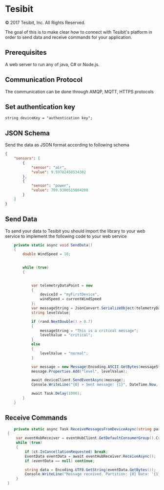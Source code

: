 # Tesibit

© 2017 Tesibit, Inc. All Rights Reserved.

The goal of this is to make clear how to connect with Tesibit's platform in order to send data and receive commands for your application.

## Prerequisites

A web server to run any of java, C# or Node.js.

## Communication Protocol

The communication can be done through AMQP, MQTT, HTTPS protocols

## Set authentication key
```
string deviceKey = "authentication key";
```
## JSON Schema

Send the data as JSON format according to following schema

```JSON
{
	"sensors": [
		{
			"sensor": "air",
			"value": 9.59782450534302
		},
		{
			"sensor": "power",
			"value": 709.9300515884208
		}
	]
}

```
## Send Data

To send your data to Tesibit you should import the library to your web service  to  implement the following code to your web service

```C#
	private static async void SendData()
    {
        double WindSpeed = 10;
        

        while (true)
        {
            

            var telemetryDataPoint = new
            {
                deviceId = "myFirstDevice",
                windSpeed = currentWindSpeed
            };
            var messageString = JsonConvert.SerializeObject(telemetryDataPoint);
            string levelValue;

            if (rand.NextDouble() > 0.7)
            {
                messageString = "This is a critical message";
                levelValue = "critical";
            }
            else
            {
                levelValue = "normal";
            }

            var message = new Message(Encoding.ASCII.GetBytes(messageString));
            message.Properties.Add("level", levelValue);

            await deviceClient.SendEventAsync(message);
            Console.WriteLine("{0} > Sent message: {1}", DateTime.Now, messageString);

            await Task.Delay(1000);
        }
    }
```
## Receive Commands
```C#
	private static async Task ReceiveMessagesFromDeviceAsync(string partition, CancellationToken ct)
 {
     var eventHubReceiver = eventHubClient.GetDefaultConsumerGroup().CreateReceiver(partition, DateTime.UtcNow);
     while (true)
     {
         if (ct.IsCancellationRequested) break;
         EventData eventData = await eventHubReceiver.ReceiveAsync();
         if (eventData == null) continue;

         string data = Encoding.UTF8.GetString(eventData.GetBytes());
         Console.WriteLine("Message received. Partition: {0} Data: '{1}'", partition, data);
     }
 }
```
